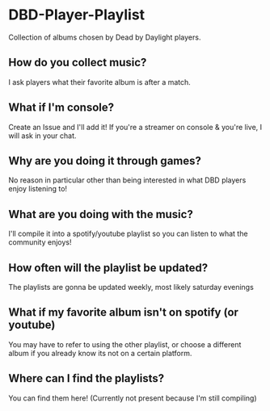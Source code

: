 # DBD-Player-Playlist
Collection of albums chosen by Dead by Daylight players.


## How do you collect music?
I ask players what their favorite album is after a match.


## What if I'm console?
Create an Issue and I'll add it! If you're a streamer on console & you're live, I will ask in your chat.


## Why are you doing it through games?
No reason in particular other than being interested in what DBD players enjoy listening to!


## What are you doing with the music?
I'll compile it into a spotify/youtube playlist so you can listen to what the community enjoys!


## How often will the playlist be updated?
The playlists are gonna be updated weekly, most likely saturday evenings


## What if my favorite album isn't on spotify (or youtube)
You may have to refer to using the other playlist, or choose a different album if you already know its not on a certain platform.


## Where can I find the playlists?
You can find them here!
(Currently not present because I'm still compiling)
